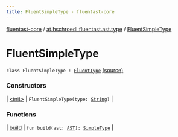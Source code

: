 ```yaml
---
title: FluentSimpleType - fluentast-core
---
```


[fluentast-core](../../index.html) / [at.hschroedl.fluentast.ast.type](../index.html) / [FluentSimpleType](.)

# FluentSimpleType

`class FluentSimpleType : `[`FluentType`](../-fluent-type/index.html) [(source)](http://github.com/hschroedl/fluentast/tree/master/core/at.hschroedl.fluentast/ast/type/Type.kt#L12)

### Constructors

| [&lt;init&gt;](-init-.html) | `FluentSimpleType(type: `[`String`](https://kotlinlang.org/api/latest/jvm/stdlib/kotlin/-string/index.html)`)` |

### Functions

| [build](build.html) | `fun build(ast: `[`AST`](https://help.eclipse.org/neon/topic/org.eclipse.jdt.doc.isv/reference/api/org/eclipse/jdt/core/dom/AST.html)`): `[`SimpleType`](https://help.eclipse.org/neon/topic/org.eclipse.jdt.doc.isv/reference/api/org/eclipse/jdt/core/dom/SimpleType.html) |

